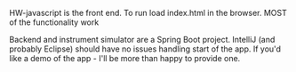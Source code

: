 HW-javascript is the front end. To run load index.html in the browser. MOST of the functionality work

Backend and instrument simulator are a Spring Boot project. IntelliJ (and probably Eclipse) should have no issues handling start of the app. If you'd like a demo of the app - I'll be more than happy to provide one.
